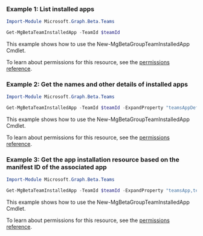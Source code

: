 ### Example 1: List installed apps

```powershell
Import-Module Microsoft.Graph.Beta.Teams

Get-MgBetaTeamInstalledApp -TeamId $teamId
```
This example shows how to use the New-MgBetaGroupTeamInstalledApp Cmdlet.

To learn about permissions for this resource, see the [permissions reference](/graph/permissions-reference).

### Example 2: Get the names and other details of installed apps

```powershell
Import-Module Microsoft.Graph.Beta.Teams

Get-MgBetaTeamInstalledApp -TeamId $teamId -ExpandProperty "teamsAppDefinition"
```
This example shows how to use the New-MgBetaGroupTeamInstalledApp Cmdlet.

To learn about permissions for this resource, see the [permissions reference](/graph/permissions-reference).

### Example 3: Get the app installation resource based on the manifest ID of the associated app

```powershell
Import-Module Microsoft.Graph.Beta.Teams

Get-MgBetaTeamInstalledApp -TeamId $teamId -ExpandProperty "teamsApp,teamsAppDefinition" -Filter "teamsApp/externalId eq 'cf1ba4c7-f94e-4d80-ba90-5594b641a8ee'"
```
This example shows how to use the New-MgBetaGroupTeamInstalledApp Cmdlet.

To learn about permissions for this resource, see the [permissions reference](/graph/permissions-reference).

